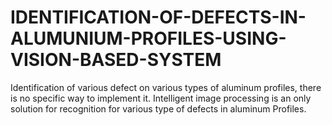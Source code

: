 # IDENTIFICATION-OF-DEFECTS-IN-ALUMUNIUM-PROFILES-USING-VISION-BASED-SYSTEM
Identification of various defect on various types of aluminum profiles, there is no specific way to implement it. Intelligent image processing is an only solution for recognition for various type of defects in aluminum Profiles.

